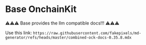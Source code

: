 # Base OnchainKit

⚠️⚠️⚠️ Base provides the llm compatible docs!!! ⚠️⚠️⚠️

Use this link: `https://raw.githubusercontent.com/fakepixels/md-generator/refs/heads/master/combined-ock-docs-0.35.8.mdx`
